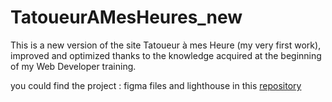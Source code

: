 # TatoueurAMesHeures_new

This is a new version of the site Tatoueur à mes Heure (my very first work), improved and optimized thanks to the knowledge acquired at the beginning of my Web Developer training.

you could find the project : figma files and lighthouse in this <a href ="https://github.com/JoeWebDev70/TatoueurAMesHeures_new_Project/tree/main">repository</a>

